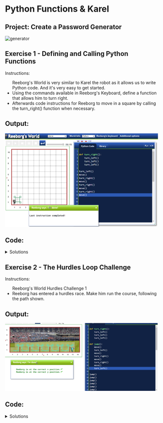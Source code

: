 # Python Functions & Karel

## Project: Create a Password Generator
<img src="" alt="generator">


## Exercise 1 - Defining and Calling Python Functions
Instructions:
<ul
<li>Reeborg's World is very similar to Karel the robot as it allows us to write Python code. And it's very easy to get started.</li>
<li>Using the commands available in Reeborg's Keyboard, define a function that allows him to turn right.</li>
<li>Afterwards code instructions for Reeborg to move in a square by calling the turn_right() function when necessary.</li>
</ul>
 
## Output:
<img src="https://github.com/Jay-Jay23/Python-100-Days-Of-Code/blob/main/Projects/Day%206/Logs/exercise%201.1.png" alt="exercise1">

## Code:
<details>
  <summary>Solutions</summary>
  <ul>
    <li><a href="https://github.com/Jay-Jay23/Python-100-Days-Of-Code/blob/main/Projects/Day%205/logs/exercise%201.py">Average Height</a></li>
  </ul>
</details>

## Exercise 2 - The Hurdles Loop Challenge
Instructions:
<ul
<li>Reeborg's World Hurdles Challenge 1</li>
<li>Reeborg has entered a hurdles race. Make him run the course, following the path shown.</li>
</ul>
 
## Output:
<img src="https://github.com/Jay-Jay23/Python-100-Days-Of-Code/blob/main/Projects/Day%206/Logs/exercise%202.1.png" alt="exercise2">

## Code:
<details>
  <summary>Solutions</summary>
  <ul>
    <li><a href="https://github.com/Jay-Jay23/Python-100-Days-Of-Code/blob/main/Projects/Day%205/logs/exercise%201.py">Average Height</a></li>
  </ul>
</details>
